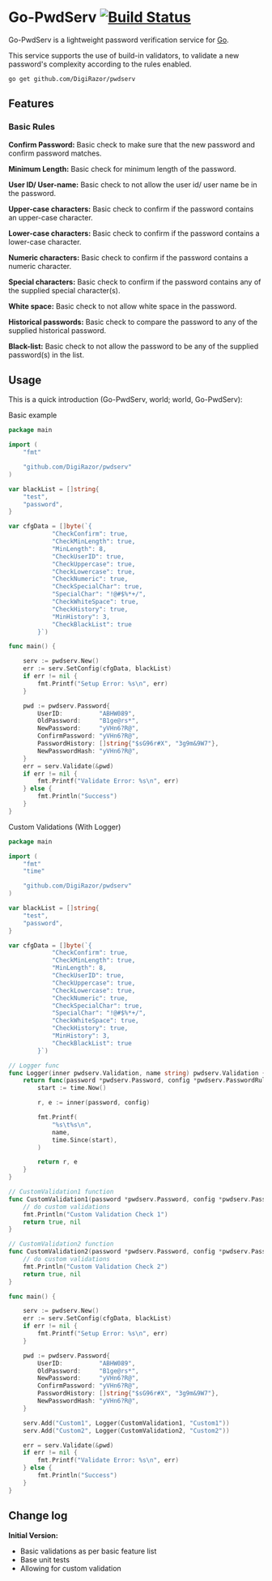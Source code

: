 # Go-PwdServ [![Build Status](https://travis-ci.org/DigiRazor/pwdserv.svg?branch=master)](https://travis-ci.org/DigiRazor/pwdserv)

Go-PwdServ is a lightweight password verification service for [Go](https://golang.org/).

This service supports the use of build-in validators, to validate a new password's complexity according to the rules enabled.

```
go get github.com/DigiRazor/pwdserv
```
## Features

### Basic Rules

**Confirm Password:** Basic check to make sure that the new password and confirm password matches.

**Minimum Length:** Basic check for minimum length of the password.

**User ID/ User-name:** Basic check to not allow the user id/ user name be in the password.

**Upper-case characters:** Basic check to confirm if the password contains an upper-case character.

**Lower-case characters:** Basic check to confirm if the password contains a lower-case character.

**Numeric characters:** Basic check to confirm if the password contains a numeric character.

**Special characters:** Basic check to confirm if the password contains any of the supplied special character(s).

**White space:** Basic check to not allow white space in the password.

**Historical passwords:** Basic check to compare the password to any of the supplied historical password.

**Black-list:** Basic check to not allow the password to be any of the supplied password(s) in the list.

## Usage

This is a quick introduction (Go-PwdServ, world; world, Go-PwdServ):

Basic example
```go
package main

import (
	"fmt"

	"github.com/DigiRazor/pwdserv"
)

var blackList = []string{
	"test",
	"password",
}

var cfgData = []byte(`{
			"CheckConfirm": true,
			"CheckMinLength": true,
			"MinLength": 8,
			"CheckUserID": true,
			"CheckUppercase": true,
			"CheckLowercase": true,
			"CheckNumeric": true,
			"CheckSpecialChar": true,
			"SpecialChar": "!@#$%*+/",
			"CheckWhiteSpace": true,
			"CheckHistory": true,
			"MinHistory": 3,
			"CheckBlackList": true
		}`)

func main() {

	serv := pwdserv.New()
	err := serv.SetConfig(cfgData, blackList)
	if err != nil {
		fmt.Printf("Setup Error: %s\n", err)
	}

	pwd := pwdserv.Password{
		UserID:          "ABHW089",
		OldPassword:     "B1ge@rs*",
		NewPassword:     "yVHn6?R@",
		ConfirmPassword: "yVHn6?R@",
		PasswordHistory: []string{"$sG96r#X", "3g9m&9W7"},
		NewPasswordHash: "yVHn6?R@",
	}
	err = serv.Validate(&pwd)
	if err != nil {
		fmt.Printf("Validate Error: %s\n", err)
	} else {
		fmt.Println("Success")
	}
}
```

Custom Validations (With Logger)
```go
package main

import (
	"fmt"
	"time"

	"github.com/DigiRazor/pwdserv"
)

var blackList = []string{
	"test",
	"password",
}

var cfgData = []byte(`{
			"CheckConfirm": true,
			"CheckMinLength": true,
			"MinLength": 8,
			"CheckUserID": true,
			"CheckUppercase": true,
			"CheckLowercase": true,
			"CheckNumeric": true,
			"CheckSpecialChar": true,
			"SpecialChar": "!@#$%*+/",
			"CheckWhiteSpace": true,
			"CheckHistory": true,
			"MinHistory": 3,
			"CheckBlackList": true
		}`)

// Logger func
func Logger(inner pwdserv.Validation, name string) pwdserv.Validation {
	return func(password *pwdserv.Password, config *pwdserv.PasswordRules) (bool, error) {
		start := time.Now()

		r, e := inner(password, config)

		fmt.Printf(
			"%s\t%s\n",
			name,
			time.Since(start),
		)

		return r, e
	}
}

// CustomValidation1 function
func CustomValidation1(password *pwdserv.Password, config *pwdserv.PasswordRules) (bool, error) {
	// do custom validations
	fmt.Println("Custom Validation Check 1")
	return true, nil
}

// CustomValidation2 function
func CustomValidation2(password *pwdserv.Password, config *pwdserv.PasswordRules) (bool, error) {
	// do custom validations
	fmt.Println("Custom Validation Check 2")
	return true, nil
}

func main() {

	serv := pwdserv.New()
	err := serv.SetConfig(cfgData, blackList)
	if err != nil {
		fmt.Printf("Setup Error: %s\n", err)
	}

	pwd := pwdserv.Password{
		UserID:          "ABHW089",
		OldPassword:     "B1ge@rs*",
		NewPassword:     "yVHn6?R@",
		ConfirmPassword: "yVHn6?R@",
		PasswordHistory: []string{"$sG96r#X", "3g9m&9W7"},
		NewPasswordHash: "yVHn6?R@",
	}

	serv.Add("Custom1", Logger(CustomValidation1, "Custom1"))
	serv.Add("Custom2", Logger(CustomValidation2, "Custom2"))

	err = serv.Validate(&pwd)
	if err != nil {
		fmt.Printf("Validate Error: %s\n", err)
	} else {
		fmt.Println("Success")
	}
}

```
## Change log

**Initial Version:** 
- Basic validations as per basic feature list
- Base unit tests
- Allowing for custom validation